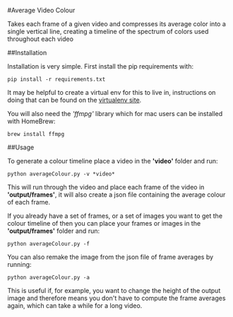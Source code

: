 #Average Video Colour

Takes each frame of a given video and compresses its average color into a single vertical line, creating a timeline of the spectrum of colors used throughout each video

##Installation

Installation is very simple. First install the pip requirements with:

`pip install -r requirements.txt`

It may be helpful to create a virtual env for this to live in, instructions on doing that can be found on the [virtualenv site](https://virtualenv.pypa.io/en/stable/installation/).

You will also need the *'ffmpg'* library which for mac users can be installed with HomeBrew:

`brew install ffmpg`

##Usage

To generate a colour timeline place a video in the **'video'** folder and run:

`python averageColour.py -v *video*`

This will run through the video and place each frame of the video in **'output/frames'**, it will also create a json file containing the average colour of each frame.

If you already have a set of frames, or a set of images you want to get the colour timeline of then you can place your frames or images in the **'output/frames'** folder and run:

`python averageColour.py -f`

You can also remake the image from the json file of frame averages by running:

`python averageColour.py -a`

This is useful if, for example, you want to change the height of the output image and therefore means you don't have to compute the frame averages again, which can take a while for a long video.
